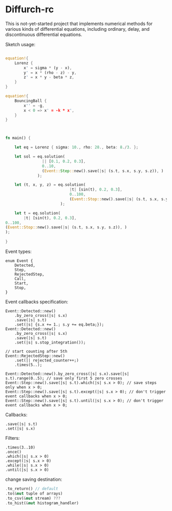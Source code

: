 # Diffurch-rc

This is not-yet-started project that implements numerical methods for various kinds of differential equations, including ordinary, delay, and discontinuous differential equations.

Sketch usage:
```rust

equation!{
    Lorenz {
        x' = sigma * (y - x), 
        y' = x * (rho - z) - y, 
        z' = x * y - beta * z,
    }
}

equation!{
    BouncingBall {
        x'' = -g,
        x < 0 => x' = -k * x',
    }
}



fn main() {

    let eq = Lorenz { sigma: 10., rho: 28., beta: 8./3. };

    let sol = eq.solution(
                || [0.1, 0.2, 0.3], 
                0..10, 
                (Event::Step::new().save(|s| (s.t, s.x, s.y, s.z)), )
              );

    let (t, x, y, z) = eq.solution(
                            |t| [sin(t), 0.2, 0.3], 
                            0..100,
                            (Event::Stop::new().save(|s| (s.t, s.x, s.y, s.z)), )
                        );

    let t = eq.solution(
        |t| [sin(t), 0.2, 0.3], 
0..100,
(Event::Stop::new().save(|s| (s.t, s.x, s.y, s.z)), )
);
    
}
```

Event types:
```
enum Event {
    Detected,
    Step,
    RejectedStep,
    Call,
    Start,
    Stop,
}
```

Event callbacks specification:
```
Event::Detected::new()
    .by_zero_cross(|s| s.x)
    .save(|s| s.t)
    .set(|s| {s.x += 1.; s.y += eq.beta;});
Event::Detected::new()
    .by_zero_cross(|s| s.x)
    .save(|s| s.t)
    .set(|s| s.stop_integration());

// start counting after 5th
Event::RejectedStep::new()
    .set(|| rejected_counter++;)
    .times(5..); 

Event::Detected::new().by_zero_cross(|s| s.x).save(|s| s.t).range(0..5); // save only first 5 zero crosses
Event::Step::new().save(|s| s.t).which(|s| s.x > 0); // save steps only when x > 0;
Event::Step::new().save(|s| s.t).except(|s| s.x > 0); // don't trigger event callbacks when x > 0;
Event::Step::new().save(|s| s.t).until(|s| s.x > 0); // don't trigger event callbacks when x > 0;
```

Callbacks:
```
.save(|s| s.t)
.set(|s| s.x)
```

Filters:
```
.times(3..10)
.once()
.which(|s| s.x > 0)
.except(|s| s.x > 0)
.while(|s| s.x > 0)
.until(|s| s.x > 0)
```

change saving destination:
```rust
.to_return() // default
.to(&mut tuple of arrays)
.to_csv(&mut stream) ???
.to_hist(&mut histogram_handler)
```

